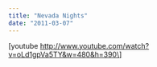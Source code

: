 ```yaml
---
title: "Nevada Nights"
date: "2011-03-07"
---
```


\[youtube http://www.youtube.com/watch?v=oLd1gpVa5TY&w=480&h=390\]
